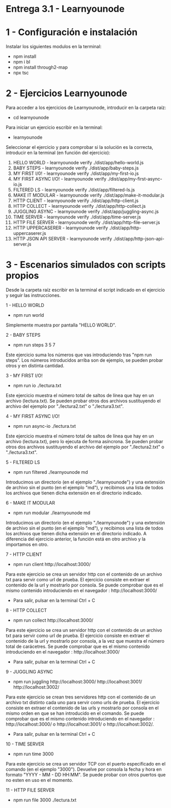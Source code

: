 # Entrega 3.1 - Learnyounode
# 1 - Configuración e instalación
Instalar los siguientes modulos en la terminal:
- npm install
- npm i bl
- npm install through2-map
- npx tsc

# 2 - Ejercicios Learnyounode
Para acceder a los ejercicios de Learnyounode, introducir en la carpeta raíz:
- cd learnyounode

Para iniciar un ejercicio escribir en la terminal:
- learnyounode

Seleccionar el ejercicio y para comprobar si la solución es la correcta, introducir en la terminal (en función del ejercicio):
1. HELLO WORLD - learnyounode verify ./dist/app/hello-world.js
2. BABY STEPS - learnyounode verify ./dist/app/baby-steps.js
3. MY FIRST I/0! - learnyounode verify ./dist/app/my-first-io.js
4. MY FIRST ASYNC I/O! - learnyounode verify ./dist/app/my-first-async-io.js
5. FILTERED LS - learnyounode verify ./dist/app/filtered-ls.js
6. MAKE IT MODULAR - learnyounode verify ./dist/app/make-it-modular.js
7. HTTP CLIENT - learnyounode verify ./dist/app/http-client.js
8. HTTP COLLECT - learnyounode verify ./dist/app/http-collect.js
9. JUGGLING ASYNC - learnyounode verify ./dist/app/juggling-async.js
10. TIME SERVER - learnyounode verify ./dist/app/time-server.js
11. HTTP FILE SERVER - learnyounode verify ./dist/app/http-file-server.js
12. HTTP UPPERCASERER - learnyounode verify ./dist/app/http-uppercaserer.js
13. HTTP JSON API SERVER - learnyounode verify ./dist/app/http-json-api-server.js

# 3 - Escenarios simulados con scripts propios
Desde la carpeta raíz escribir en la terminal el script indicado en el ejercicio y seguir las instrucciones.

1 - HELLO WORLD
- npm run world

Simplemente muestra por pantalla "HELLO WORLD".

2 - BABY STEPS
- npm run steps 3 5 7

Este ejercicio suma los números que vas introduciendo tras "npm run steps". Los números introducidos arriba son de ejemplo, se pueden probar otros y en distinta cantidad.

3 - MY FIRST I/O!
- npm run io ./lectura.txt

Este ejercicio muestra el número total de saltos de línea que hay en un archivo (lectura.txt). Se pueden probar otros dos archivos sustituyendo el archivo del ejemplo por "./lectura2.txt" o "./lectura3.txt".

4 - MY FIRST ASYNC I/O!
- npm run async-io ./lectura.txt

Este ejercicio muestra el número total de saltos de línea que hay en un archivo (lectura.txt), pero lo ejecuta de forma asíncrona. Se pueden probar otros dos archivos sustituyendo el archivo del ejemplo por "./lectura2.txt" o "./lectura3.txt".

5 - FILTERED LS
- npm run filtered ./learnyounode md

Introducimos un directorio (en el ejemplo "./learnyounode") y una extensión de archivo sin el punto (en el ejemplo "md"), y recibimos una lista de todos los archivos que tienen dicha extensión en el directorio indicado.

6 - MAKE IT MODULAR
- npm run modular ./learnyounode md

Introducimos un directorio (en el ejemplo "./learnyounode") y una extensión de archivo sin el punto (en el ejemplo "md"), y recibimos una lista de todos los archivos que tienen dicha extensión en el directorio indicado. A diferencia del ejercicio anterior, la función está en otro archivo y la importamos en otro.

7 - HTTP CLIENT
- npm run client http://localhost:3000/

Para este ejercicio se crea un servidor http con el contenido de un archivo txt para servir como url de prueba. El ejercicio consiste en extraer el contenido de la url y mostrarlo por consola. Se puede comprobar que es el mismo contenido introduciendo en el navegador : http://localhost:3000/

- Para salir, pulsar en la terminal Ctrl + C

8 - HTTP COLLECT
- npm run collect http://localhost:3000/

Para este ejercicio se crea un servidor http con el contenido de un archivo txt para servir como url de prueba. El ejercicio consiste en extraer el contenido de la url y mostrarlo por consola, a la vez que muestra el número total de carácetres. Se puede comprobar que es el mismo contenido introduciendo en el navegador : http://localhost:3000/

- Para salir, pulsar en la terminal Ctrl + C

9 - JUGGLING ASYNC
- npm run juggling http://localhost:3000/ http://localhost:3001/ http://localhost:3002/

Para este ejercicio se crean tres servidores http con el contenido de un archivo txt distinto cada uno para servir como urls de prueba. El ejercicio consiste en extraer el contenido de las urls y mostrarlo por consola en el mismo orden en que se han introducido en el comando. Se puede comprobar que es el mismo contenido introduciendo en el navegador : http://localhost:3000/ o http://localhost:3001/ o http://localhost:3002/. 

- Para salir, pulsar en la terminal Ctrl + C

10 - TIME SERVER
- npm run time 3000

Para este ejercicio se crea un servidor TCP con el puerto especificado en el comando (en el ejemplo "3000"). Devuelve por consola la fecha y hora en formato "YYYY - MM - DD HH:MM". Se puede probar con otros puertos que no esten en uso en el momento.

11 - HTTP FILE SERVER
- npm run file 3000 ./lectura.txt
